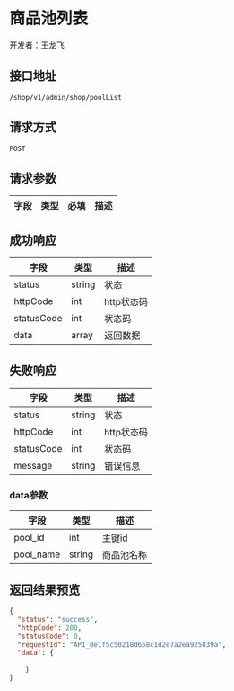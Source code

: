 # 商品池列表
开发者：王龙飞

## 接口地址
`/shop/v1/admin/shop/poolList`

## 请求方式
`POST`

## 请求参数
| 字段 | 类型   | 必填 | 描述     |
| ---- | ------ | ---- | -------- |

## 成功响应
| 字段       | 类型    | 描述        |
| ---------- | ------- | ----------- |
| status    | string  | 状态    |
| httpCode     | int  | http状态码    |
| statusCode | int  | 状态码 |
| data  | array  | 返回数据      |

## 失败响应
| 字段       | 类型    | 描述        |
| ---------- | ------- | ----------- |
| status    | string  | 状态    |
| httpCode     | int  | http状态码    |
| statusCode | int  | 状态码 |
| message  | string  | 错误信息      |

### data参数
| 字段 | 类型 | 描述 |
| ---------- | ------- | ----------- |
| pool_id | int | 主键id |
| pool_name | string | 商品池名称 |

## 返回结果预览
```json
{
  "status": "success",
  "httpCode": 200,
  "statusCode": 0,
  "requestId": "API_0e1f5c50218d658c1d2e7a2ea925839a",
  "data": {
  
    }
}
```